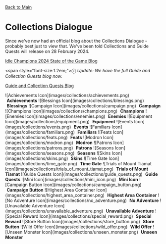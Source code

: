 [Back to Main](index.md)

# Collections Dialogue

Since we've now had an official blog about the Collections Dialogue - probably best just to view that. We've been told Collections and Guide Quests will release on 28 February 2024.

[Idle Champions 2024 State of the Game Blog](https://codenameentertainment.com/?page=idle_champions&post_id=1636#blog)

<span style=\"font-size:1.2em;\">ⓘ</span> *Update: We have the full Guide and Collection Quests blog now.*

[Guide and Collection Quests Blog](https://www.codenameentertainment.com/?page=idle_champions&post_id=1644#blog)

<span class="emergenceShopTableRow">
  <span class="emergenceShopTableItem">
    <span class="emergenceShopTableIcon">
      ![Achievements Icon](images/collections/achievements.png)
    </span>
    <span class="emergenceShopTableTextColumn">
      <span style="margin-left:5px;">
        <strong>Achievements</strong>
      </span>
    </span>
  </span>
  <span class="emergenceShopTableItem">
    <span class="emergenceShopTableIcon">
      ![Blessings Icon](images/collections/blessings.png)
    </span>
    <span class="emergenceShopTableTextColumn">
      <span style="margin-left:5px;">
        <strong>Blessings</strong>
      </span>
    </span>
  </span>
  <span class="emergenceShopTableItem">
    <span class="emergenceShopTableIcon">
      ![Campaign Icon](images/collections/campaign.png)
    </span>
    <span class="emergenceShopTableTextColumn">
      <span style="margin-left:5px;">
        <strong>Campaign</strong>
      </span>
    </span>
  </span>
  <span class="emergenceShopTableItem">
    <span class="emergenceShopTableIcon">
      ![Champions Icon](images/collections/champions.png)
    </span>
    <span class="emergenceShopTableTextColumn">
      <span style="margin-left:5px;">
        <strong>Champions</strong>
      </span>
    </span>
  </span>
  <span class="emergenceShopTableItem">
    <span class="emergenceShopTableIcon">
      ![Enemies Icon](images/collections/enemies.png)
    </span>
    <span class="emergenceShopTableTextColumn">
      <span style="margin-left:5px;">
        <strong>Enemies</strong>
      </span>
    </span>
  </span>
  <span class="emergenceShopTableItem">
    <span class="emergenceShopTableIcon">
      ![Equipment Icon](images/collections/equipment.png)
    </span>
    <span class="emergenceShopTableTextColumn">
      <span style="margin-left:5px;">
        <strong>Equipment</strong>
      </span>
    </span>
  </span>
  <span class="emergenceShopTableItem">
    <span class="emergenceShopTableIcon">
      ![Events Icon](images/collections/events.png)
    </span>
    <span class="emergenceShopTableTextColumn">
      <span style="margin-left:5px;">
        <strong>Events</strong>
      </span>
    </span>
  </span>
  <span class="emergenceShopTableItem">
    <span class="emergenceShopTableIcon">
      ![Familiars Icon](images/collections/familiars.png)
    </span>
    <span class="emergenceShopTableTextColumn">
      <span style="margin-left:5px;">
        <strong>Familiars</strong>
      </span>
    </span>
  </span>
  <span class="emergenceShopTableItem">
    <span class="emergenceShopTableIcon">
      ![Feats Icon](images/collections/feats.png)
    </span>
    <span class="emergenceShopTableTextColumn">
      <span style="margin-left:5px;">
        <strong>Feats</strong>
      </span>
    </span>
  </span>
  <span class="emergenceShopTableItem">
    <span class="emergenceShopTableIcon">
      ![Modron Icon](images/collections/modron.png)
    </span>
    <span class="emergenceShopTableTextColumn">
      <span style="margin-left:5px;">
        <strong>Modron</strong>
      </span>
    </span>
  </span>
  <span class="emergenceShopTableItem">
    <span class="emergenceShopTableIcon">
      ![Patrons Icon](images/collections/patrons.png)
    </span>
    <span class="emergenceShopTableTextColumn">
      <span style="margin-left:5px;">
        <strong>Patrons</strong>
      </span>
    </span>
  </span>
  <span class="emergenceShopTableItem">
    <span class="emergenceShopTableIcon">
      ![Seasons Icon](images/collections/seasons.png)
    </span>
    <span class="emergenceShopTableTextColumn">
      <span style="margin-left:5px;">
        <strong>Seasons</strong>
      </span>
    </span>
  </span>
  <span class="emergenceShopTableItem">
    <span class="emergenceShopTableIcon">
      ![Skins Icon](images/collections/skins.png)
    </span>
    <span class="emergenceShopTableTextColumn">
      <span style="margin-left:5px;">
        <strong>Skins</strong>
      </span>
    </span>
  </span>
  <span class="emergenceShopTableItem">
    <span class="emergenceShopTableIcon">
      ![Time Gate Icon](images/collections/time_gate.png)
    </span>
    <span class="emergenceShopTableTextColumn">
      <span style="margin-left:5px;">
        <strong>Time Gate</strong>
      </span>
    </span>
  </span>
  <span class="emergenceShopTableItem">
    <span class="emergenceShopTableIcon">
      ![Trials of Mount Tiamat Icon](images/collections/trials_of_mount_tiamat.png)
    </span>
    <span class="emergenceShopTableTextColumn">
      <span style="margin-left:5px;">
        <strong>Trials of Mount Tiamat</strong>
      </span>
    </span>
  </span>
  <span class="emergenceShopTableItem">
    <span class="emergenceShopTableIcon">
      ![Guide Quests Icon](images/collections/guide_quests.png)
    </span>
    <span class="emergenceShopTableTextColumn">
      <span style="margin-left:5px;">
        <strong>Guide Quests</strong>
      </span>
    </span>
  </span>
  <span class="emergenceShopTableItem">
    <span class="emergenceShopTableIcon">
      ![Mini Icon](images/collections/mini_icon.png)
    </span>
    <span class="emergenceShopTableTextColumn">
      <span style="margin-left:5px;">
        <strong>Mini Icon</strong>
      </span>
    </span>
  </span>
  <span class="emergenceShopTableItem">
    <span class="emergenceShopTableIcon">
      ![Campaign Button Icon](images/collections/campaign_button.png)
    </span>
    <span class="emergenceShopTableTextColumn">
      <span style="margin-left:5px;">
        <strong>Campaign Button</strong>
      </span>
    </span>
  </span>
  <span class="emergenceShopTableItem">
    <span class="emergenceShopTableIcon">
      ![Highest Area Container Icon](images/collections/highest_area_container.png)
    </span>
    <span class="emergenceShopTableTextColumn">
      <span style="margin-left:5px;">
        <strong>Highest Area Container</strong>
      </span>
    </span>
  </span>
  <span class="emergenceShopTableItem">
    <span class="emergenceShopTableIcon">
      ![No Adventure Icon](images/collections/no_adventure.png)
    </span>
    <span class="emergenceShopTableTextColumn">
      <span style="margin-left:5px;">
        <strong>No Adventure</strong>
      </span>
    </span>
  </span>
  <span class="emergenceShopTableItem">
    <span class="emergenceShopTableIcon">
      ![Unavailable Adventure Icon](images/collections/unavailable_adventure.png)
    </span>
    <span class="emergenceShopTableTextColumn">
      <span style="margin-left:5px;">
        <strong>Unavailable Adventure</strong>
      </span>
    </span>
  </span>
  <span class="emergenceShopTableItem">
    <span class="emergenceShopTableIcon">
      ![Special Reward Icon](images/collections/special_reward.png)
    </span>
    <span class="emergenceShopTableTextColumn">
      <span style="margin-left:5px;">
        <strong>Special Reward</strong>
      </span>
    </span>
  </span>
  <span class="emergenceShopTableItem">
    <span class="emergenceShopTableIcon">
      ![Store Button Icon](images/collections/store_button.png)
    </span>
    <span class="emergenceShopTableTextColumn">
      <span style="margin-left:5px;">
        <strong>Store Button</strong>
      </span>
    </span>
  </span>
  <span class="emergenceShopTableItem">
    <span class="emergenceShopTableIcon">
      ![Wild Offer Icon](images/collections/wild_offer.png)
    </span>
    <span class="emergenceShopTableTextColumn">
      <span style="margin-left:5px;">
        <strong>Wild Offer</strong>
      </span>
    </span>
  </span>
  <span class="emergenceShopTableItem">
    <span class="emergenceShopTableIcon">
      ![Unseen Monster Icon](images/collections/unseen_monster.png)
    </span>
    <span class="emergenceShopTableTextColumn">
      <span style="margin-left:5px;">
        <strong>Unseen Monster</strong>
      </span>
    </span>
  </span>
</span>